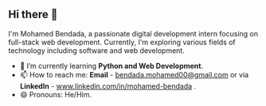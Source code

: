 ## Hi there 👋

I'm Mohamed Bendada, a passionate digital development intern focusing on full-stack web development. Currently, I'm exploring various fields of technology including software and web development.

- 🌱 I’m currently learning **Python and Web Development**.
- 📫 How to reach me: **Email** - bendada.mohamed00@gmail.com or via **LinkedIn** - www.linkedin.com/in/mohamed-bendada .
- 😄 Pronouns: He/Him.
